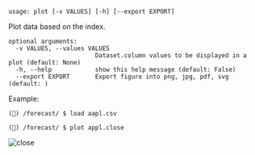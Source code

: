 ```
usage: plot [-v VALUES] [-h] [--export EXPORT]
```

Plot data based on the index.

```
optional arguments:
  -v VALUES, --values VALUES
                        Dataset.column values to be displayed in a plot (default: None)
  -h, --help            show this help message (default: False)
  --export EXPORT       Export figure into png, jpg, pdf, svg (default: )

```

Example:
```
(🦋) /forecast/ $ load aapl.csv

(🦋) /forecast/ $ plot appl.close
```
![close](TODO)
